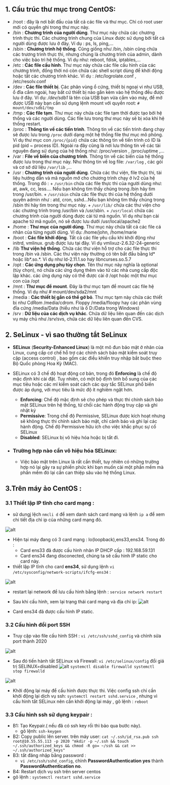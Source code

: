 ﻿## 1. Cấu trúc thư mục trong CentOS:
- /root : đây là nơi bắt đầu của tất cả các file và thư mục. Chỉ có root user mới có quyền ghi trong thư mục này.
- /bin : **Chương trình của người dùng**. Thư mục này chứa các chương trình thực thi. Các chương trình chung của Linux được sử dụng bởi tất cả người dùng được lưu ở đây. Ví dụ : ps, ls, ping,...
- /sbin : **Chương trình hệ thống**. Cũng giống như /bin, /sbin cũng chứa các trương trình thực thi, nhưng chúng là chương trình của admin, dành cho việc bảo trì hệ thống. Ví dụ như: reboot, fdisk, iptables,...
- /etc : **Các file cấu hình**. Thư mục này chứa các file cấu hình của các chương trình, đồng thời nó còn chứa các shell script dùng để khởi động hoặc tắt các chương trình khác. Ví dụ : /etc/logrolate.conf , /etc/resolv.conf
- /dev : **Các file thiết bị**. Các phân vùng ổ cứng, thiết bị ngoại vi như USB, ổ đĩa cắm ngoài, hay bất cứ thiết bị nào gắn kèm vào hệ thống đều được lưu ở đây. Ví dụ: */dev/sdb1* là tên của USB bạn vừa cắm vào máy, để mở được USB này bạn cần sử dụng lệnh mount với quyền root: `# mount/dev/sdb1/tmp`
- /tmp : **Các file tạm**. Thư mục này chứa các file tạm thời được tạo bởi hệ thống và các người dùng. Các file lưu trong thư mục này sẽ bị xóa khi hệ thống restart.
- /proc : **Thông tin về các tiến trình**. Thông tin về các tiến trình đang chạy sẽ được lưu trong `/proc` dưới dạng một hệ thống file thư mục mô phỏng. Ví dụ thư mục con `/proc/{pid}` chứa các thông tin về tiến trình có ID là pid (pid ~ process ID). Ngoài ra đây cũng là nơi lưu thông tin về các tài nguyên đang sử dụng của hệ thống như: /proc/version , /proc/uptime ,...
- /var : **File về biến của chương trình**. Thông tin về các biến của hệ thống được lưu trong thư mục này. Như thông tin về log file: `/var/log` , các gói và cơ sở dữ liệu `/var/lib` ,...
- /usr : **Chương trình của người dùng**. Chứa các thư viện, file thực thi, tài liệu hướng dẫn và mã nguồn mở cho chương trình chạy ở lv2 của hệ thống. Trong đó :
           + `/usr/bin` chứa các file thực thi của người dùng như: at, awk, cc, less.... Nếu bạn không tìm thấy chúng trong /bin hãy tìm trong /usr/bin.
           + `/usr/sbin` chứa các file thực thi của hệ thống dưới quyền admin như : atd, cron, sshd...Nếu bạn không tìm thấy chúng trong /sbin thì hãy tìm trong thư mục này.
           + `/usr/lib/` chứa các thư viện cho các chương trình trong /usr/bin và /usr/sbin.
           + `/usr/local` chứa các chương trình của người dùng được cài từ mã nguồn. Ví dụ như bạn cài apache từ mã nguồn, nó sẽ được lưu dưới /usr/local/apache2
- /home : **Thư mục của người dùng**. Thư mục này chứa tất cả các file cá nhân của từng người dùng. Ví dụ: /home/john, /home/marie
- /boot : **Các file khởi động**. Tất cả các file yêu cầu khi khởi động như initrd, vmlinux. grub được lưu tại đây. Ví dụ vmlixuz-2.6.32-24-generic
- /lib  **Thư viện hệ thống**. Chứa các thư viện hỗ trợ cho các file thực thi trong /bin và /sbin. Các thư viện này thường có tên bắt đầu bằng ld* hoặc lib*.so.*. Ví dụ như ld-2.11.1.so hay libncurses.so.5.7
- /opt : **Các ứng dụng phụ tùy chọn**. Tên thư mục này nghĩa là optional (tùy chọn), nó chứa các ứng dụng thêm vào từ các nhà cung cấp độc lập khác. các ứng dụng này có thể được cài ở /opt hoặc một thư mục con của /opt
- /mnt : **Thư mục để mount**. Đây là thư mục tạm để mount các file hệ thống. Ví dụ như # mount/dev/sda2/mnt
- /media : **Các thiết bị gắn có thể gỡ bỏ**. Thư mục tạm này chứa các thiết bị như CdRom /media/cdrom. Floppy /media/floopy hay các phân vùng đĩa cứng /media/Data (hiểu như là ổ D:/Data trong Windows)
- /srv : **Dữ liệu của các dịch vụ khác**. Chứa dữ liệu liên quan đến các dịch vụ máy chủ như /srv/svs, chứa các dữ liệu liên quan đến CVS.
## 2. SeLinux - vì sao thường tắt SeLinux
- **SELinux** (**Security-Enhanced Linux**) là một mô đun bảo mật ở nhân của Linux, cung cấp cơ chế hỗ trợ các chính sách bảo mật kiểm soát truy cập (access control) , bao gồm các điều khiển truy nhập bắt buộc theo Bộ Quốc phòng Hoa Kỳ (MAC).
- SELinux có 3 chế độ hoạt động cơ bản, trong đó  **Enforcing**  là chế độ mặc định khi cài đặt. Tuy nhiên, có một bộ định tính bổ sung của các mục tiêu hoặc các ml kiểm soát cách các quy tắc SELinux phổ biến được áp dụng, với mục tiêu là mức độ ít nghiêm ngặt hơn.

  +   **Enforcing**: Chế độ mặc định sẽ cho phép và thực thi chính sách bảo mật SELinux trên hệ thống, từ chối các hành động truy cập và ghi nhật ký
  +   **Permissive**: Trong chế độ Permissive, SELinux được kích hoạt nhưng sẽ không thực thi chính sách bảo mật, chỉ cảnh báo và ghi lại các hành động. Chế độ Permissive hữu ích cho việc khắc phục sự cố SELinux
  +   **Disabled**: SELinux bị vô hiệu hóa hoặc bị tắt đi.
- ### Trường hợp nào cần vô hiệu hóa SELinux:
  + Việc bảo mật trên Linux là rất cần thiết, tuy nhiên có những trường hợp nó lại gây ra sự phiền phức khi bạn muốn cài một phần mềm mà phần mềm đó lại cần can thiệp sâu vào hệ thống Linux. 
## 3.Trên máy ảo CentOS :
### 3.1 Thiết lập IP tĩnh cho card mạng : 

- sử dungj lệch `nmcli d` để xem danh sách card mạng và lệnh `ip a` để xem chi tiết địa chỉ ip của những card mạng đó.
 
![alt](https://i.imgur.com/tQCZdaQ.png)

- Hiện tại máy đang có 3 card mạng : lo(loopback),ens33,ens34. Trong đó :
  - Card ens33 đã được cấu hình nhân IP DHCP cấp : 192.168.59.131
  - Card ens34 đang disconected, chúng ta sẽ cấu hình IP static cho card này.
- thiết lập IP tĩnh cho card **ens34**, sử dụng lệnh `vi /etc/sysconfig/network-scripts/ifcfg-ens34` :

![alt](https://i.imgur.com/UxucG8Q.png)

- restart lại network để lưu cấu hình bằng lệnh : `service network restart`
- Sau khi cấu hình, xem lại trạng thái card mạng và địa chỉ ip:
![alt](https://i.imgur.com/WOM3VrH.png)

- Card ens34 đã được cấu hình IP static.
### 3.2 Cấu hình đổi port SSH
- Truy cập vào file cấu hình SSH : `vi /etc/ssh/sshd_config` và chỉnh sửa port thành 2020

![alt](https://i.imgur.com/grBeR9D.png)
- Sau đó tiến hành tắt SELinux và Firewall:
`vi /etc/selinux/config` đổi giá trị SELINUX=disabled
![alt](https://i.imgur.com/sBAzxOk.png)
`systemctl disable firewalld
systemctl stop firewalld`

![alt](https://i.imgur.com/0eHGf2k.png)

- Khởi động lại máy để cấu hình được thực thi. Việc config ssh chỉ cần khởi động lại dịch vụ ssh: `systemctl restart sshd.service` , nhưng vì cấu hình tắt SELinux nên cần khởi động lại máy , gõ lệnh : `reboot`
### 3.3 Cấu hình ssh sử dụng keypair :
- B1: Tạo Keypair.( nếu đã có ssh key rồi thì bảo qua bước này).
  - gõ lệnh: `ssh-keygen`
- B2: Copy public lên server. trên máy user:
`cat ~/.ssh/id_rsa.pub ssh root@10.55.55.113 -p 2020 "mkdir -p ~/.ssh && touch ~/.ssh/authorized_keys && chmod -R go= ~/ssh && cat >> ~/.ssh/authorized_keys"`
- B3: tắt đăng nhập bằng password :
  - `vi /etc/ssh/sshd_config`, chỉnh **PasswordAuthentication yes** thành **PasswordAuthentication no**.
- B4: Restart dịch vụ ssh trên server centos
- gõ lệnh : `systemctl restart sshd.service`
